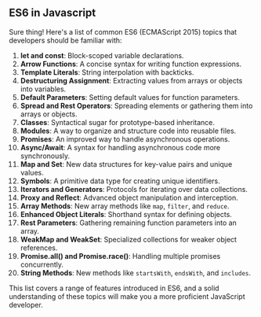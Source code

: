 
## ES6 in Javascript

Sure thing! Here's a list of common ES6 (ECMAScript 2015) topics that developers should be familiar with:

1. **let and const**: Block-scoped variable declarations.
2. **Arrow Functions**: A concise syntax for writing function expressions.
3. **Template Literals**: String interpolation with backticks.
4. **Destructuring Assignment**: Extracting values from arrays or objects into variables.
5. **Default Parameters**: Setting default values for function parameters.
6. **Spread and Rest Operators**: Spreading elements or gathering them into arrays or objects.
7. **Classes**: Syntactical sugar for prototype-based inheritance.
8. **Modules**: A way to organize and structure code into reusable files.
9. **Promises**: An improved way to handle asynchronous operations.
10. **Async/Await**: A syntax for handling asynchronous code more synchronously.
11. **Map and Set**: New data structures for key-value pairs and unique values.
12. **Symbols**: A primitive data type for creating unique identifiers.
13. **Iterators and Generators**: Protocols for iterating over data collections.
14. **Proxy and Reflect**: Advanced object manipulation and interception.
15. **Array Methods**: New array methods like `map`, `filter`, and `reduce`.
16. **Enhanced Object Literals**: Shorthand syntax for defining objects.
17. **Rest Parameters**: Gathering remaining function parameters into an array.
18. **WeakMap and WeakSet**: Specialized collections for weaker object references.
19. **Promise.all() and Promise.race()**: Handling multiple promises concurrently.
20. **String Methods**: New methods like `startsWith`, `endsWith`, and `includes`.

This list covers a range of features introduced in ES6, and a solid understanding of these topics will make you a more proficient JavaScript developer.
